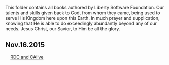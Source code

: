 This folder contains all books authored by Liberty Software Foundation. Our talents and skills given back to God, from whom they came, being used to serve His Kingdom here upon this Earth.  In much prayer and supplication, knowing that He is able to do exceedingly abundantly beyond any of our needs.  Jesus Christ, our Savior, to Him be all the glory.


Nov.16.2015
-----------

&nbsp;&nbsp;&nbsp;&nbsp;[RDC and CAlive](https://github.com/RickCHodgin/libsf/raw/master/books/rdc/rdc.pdf)

